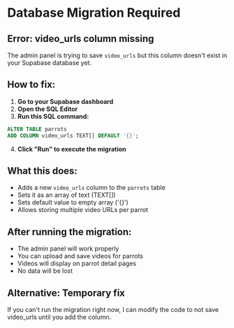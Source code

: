 # Database Migration Required

## Error: video_urls column missing

The admin panel is trying to save `video_urls` but this column doesn't exist in your Supabase database yet.

## How to fix:

1. **Go to your Supabase dashboard**
2. **Open the SQL Editor**
3. **Run this SQL command:**

```sql
ALTER TABLE parrots 
ADD COLUMN video_urls TEXT[] DEFAULT '{}';
```

4. **Click "Run" to execute the migration**

## What this does:
- Adds a new `video_urls` column to the `parrots` table
- Sets it as an array of text (TEXT[])
- Sets default value to empty array ('{}')
- Allows storing multiple video URLs per parrot

## After running the migration:
- The admin panel will work properly
- You can upload and save videos for parrots
- Videos will display on parrot detail pages
- No data will be lost

## Alternative: Temporary fix
If you can't run the migration right now, I can modify the code to not save video_urls until you add the column.